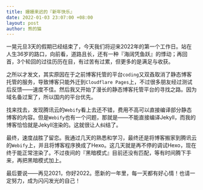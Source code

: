 ```yaml
---
title: 姗姗来迟的『新年快乐』
date: 2022-01-03 23:07:00 +08:00
layout: post
author: 熊的猫
---
```


一晃元旦3天的假期已经结束了，今天我们将迎来2022年的第一个工作日。站在人生36岁的路口，向前看，道路且长，还有一种『海阔凭鱼跃』的悸动；再回首，3个轮回的过往历历在目，有过苦有过累，但更多的是满足与收获。
<!--more-->

之所以才发文，其实原因在于之前博客托管的平台`coding`又双叒取消了静态博客托管的服务，导致博客只能外迁到`Cloudflare Pages`上，不过很多朋友经过测试后反馈——速度不佳。然后我又开始了漫长的静态博客托管平台的寻找之路。因为域名备过案了，所以国内的平台优先。

找来找去，发现腾讯云的`Webify`看上去还不错，费用不高可以直接编译部分静态博客的内容。但是`Webify`也有一个问题，那就是——不能直接编译Jekyll，而我的博客恰恰就是Jekyll渲染的。这就很让人纠结了。

最终，速度战胜了留恋。我通过几天的熟悉和学习，最终还是将博客搬家到腾讯云的`Webify`上，并且将博客程序换成了Hexo。这几天就是再不停的调试Hexo，现在终于能正常渲染了。不过夜间的『黑暗模式』目前还没有匹配，等有时间腾下手来，再把黑暗模式加上。

最后要说——再见2021，你好2022。愿新的一年里，每一天都有好心情！也请一定努力，成为闪闪发光的自己！

